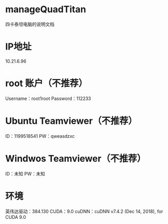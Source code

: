 # manageQuadTitan
四卡泰坦电脑的说明文档

# IP地址
10.21.6.96

# root 账户（不推荐）
Username：root1root
Password：112233

# Ubuntu Teamviewer（不推荐）
ID：1199518541
PW：qweasdzxc

# Windwos Teamviewer（不推荐）
ID：未知
PW：未知

# 环境
英伟达驱动：384.130
CUDA：9.0
cuDNN：cuDNN v7.4.2 (Dec 14, 2018), for CUDA 9.0
